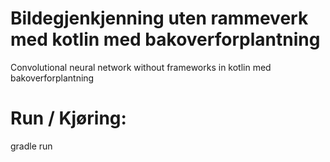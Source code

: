 # Bildegjenkjenning uten rammeverk med kotlin med bakoverforplantning
Convolutional neural network without frameworks in kotlin med bakoverforplantning
# Run / Kjøring:
gradle run

